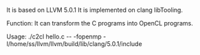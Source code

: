 
It is based on LLVM 5.0.1
It is implemented on clang libTooling.

Function:
It can transform the C programs into OpenCL programs.

Usage:
./c2cl hello.c -- -fopenmp -I/home/ss/llvm/llvm/build/lib/clang/5.0.1/include
